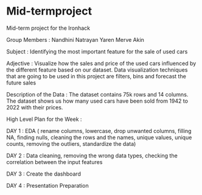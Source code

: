 # Mid-termproject
Mid-term project for the Ironhack


Group Members : Nandhini Natrayan
                Yaren Merve Akin

Subject :   Identifying the most important feature for the sale of used cars

Adjective : Visualize how the sales and price of the used cars influenced by the different feature based on our dataset. Data visualization techniques that are going to be used in this project are filters, bins and forecast the future sales

Description of the Data : The dataset contains 75k rows and 14 columns. The dataset shows us how many used cars have been sold from 1942 to 2022 with their prices.

High Level Plan for the Week : 

DAY 1 : EDA ( rename columns, lowercase, drop unwanted columns, filling NA, finding nulls, cleaning the rows and the names, unique values, unique counts, removing the outliers, standardize the data)

DAY 2 : Data cleaning, removing the wrong data types, checking the correlation between the input features

DAY 3 : Create the dashboard

DAY 4 : Presentation Preparation

